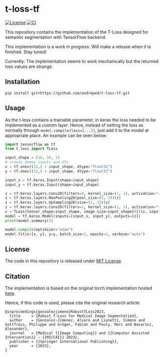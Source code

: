 # t-loss-tf

[![License](https://img.shields.io/badge/License-MIT-green.svg)](https://opensource.org/licenses/MIT)
[![CI](https://github.com/andreped/t-loss-tf/workflows/tests/badge.svg)](https://github.com/andreped/t-loss-tf/actions)

This repository contains the implementation of the T-Loss designed for semantic segmentation with TensorFlow backend.

This implementation is a work in progress. Will make a release when it is finished. Stay tuned!

Currently: The implementation seems to work mechanically but the returned loss values are strange.

## Installation

```
pip install git+https://github.com/andreped/t-loss-tf.git
```

## Usage
As the t-loss contains a trainable parameter, in keras the loss needed to be implemented as a custom layer.
Hence, instead of setting the loss as normally through `model.compile(loss=[...])`, just add it to the model
at appropriate place. An example can be seen below:

```python
import tensorflow as tf
from t_loss import TLoss

input_shape = (16, 16, 1)
# create dummy inputs and GTs
x = tf.ones((32,) + input_shape, dtype="float32")
y = tf.ones((32,) + input_shape, dtype="float32")

input_x = tf.keras.Input(shape=input_shape)
input_y = tf.keras.Input(shape=input_shape)

z = tf.keras.layers.Conv2D(filters=4, kernel_size=(1, 1), activation="relu")(input_x)
z = tf.keras.layers.MaxPooling2D(pool_size=(2, 2))(z)
z = tf.keras.layers.UpSampling2D(size=(2, 2))(z)
z = tf.keras.layers.Conv2D(filters=1, kernel_size=(1, 1), activation="sigmoid")(z)
z = TLoss(tensor_shape=input_shape, image_size=input_shape[0])(z, input_y)
model = tf.keras.Model(inputs=[input_x, input_y], outputs=[z])
print(model.summary())

model.compile(optimizer="adam")
model.fit(x=[x, y], y=y, batch_size=2, epochs=1, verbose="auto")
```

## License
The code in this repository is released under [MIT License](https://github.com/andreped/t-loss-tf/blob/main/LICENSE).

## Citation
The implementation is based on the original torch implementation hosted [here](https://github.com/Digital-Dermatology/t-loss).

Hence, if this code is used, please cite the original research article:
```
@inproceedings{gonzalezjimenezRobustTLoss2023,
  title     = {Robust T-Loss for Medical Image Segmentation},
  author    = {Gonzalez-Jimenez, Alvaro and Lionetti, Simone and Gottfrois, Philippe and Gröger, Fabian and Pouly, Marc and Navarini, Alexander},
  journal   = {Medical {{Image Computing}} and {{Computer Assisted Intervention}} – {{MICCAI}} 2023},
  publisher = {{Springer International Publishing}},
  year      = {2023},
}
```
